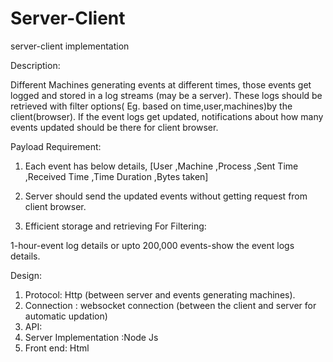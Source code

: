# Server-Client
server-client implementation

Description:

Different Machines generating events at different times, those events get logged and stored in a log streams (may be a server).
These logs should be retrieved with filter options( Eg. based on time,user,machines)by the client(browser). If the event logs get updated, notifications about how many events updated should be there for client browser.

Payload Requirement:

1. Each event has below details,
[User ,Machine ,Process ,Sent Time ,Received Time ,Time Duration ,Bytes taken]

2. Server should send the updated events without getting request from client browser.

3. Efficient storage and retrieving For Filtering:

  1-hour-event log details
  or
  upto 200,000 events-show the event logs details.
 
Design:
1. Protocol: Http (between server and events generating machines).
2. Connection : websocket connection (between the client and server for automatic updation)
3. API:
4. Server Implementation :Node Js
5. Front end: Html





